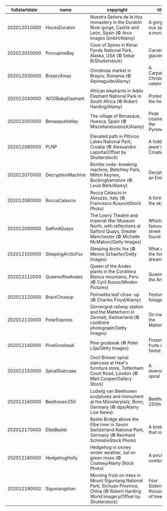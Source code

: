 |fullstartdate|name|copyright|title|image|
|--|--|--|--|--|
202012010000|HocesDuraton|Nuestra Señora de la Hoz monastery in the Duratón River gorge, Castile and León, Spain (© Arco Images GmbH/Alamy)|A gorge-ous spot for a monastery|![](/en-GB/2020/12/202012010000HocesDuraton.jpg)|
202012020000|PorcupineBay|Cove of Spires in Kenai Fjords National Park, Alaska, USA (© Sekar B/Shutterstock)|Carved by glaciers|![](/en-GB/2020/12/202012020000PorcupineBay.jpg)|
202012030000|BrasovXmas|Christmas market in Braşov, Romania (© Alpineguide/Alamy)|A Carpathian Christmas celebration|![](/en-GB/2020/12/202012030000BrasovXmas.jpg)|
202012040000|WCDBabyElephant|African elephants in Addo Elephant National Park in South Africa (© Robert Harding/Alamy)|Protecting the herd|![](/en-GB/2020/12/202012040000WCDBabyElephant.jpg)|
202012050000|BenasqueValley|The village of Benasque, Huesca, Spain (© Miscellaneoustock/Alamy)|Peak cosiness in the Pyrenees|![](/en-GB/2020/12/202012050000BenasqueValley.jpg)|
202012060000|PLNP|Elevated path in Plitvice Lakes National Park, Croatia (© Alessandro Laporta/Offset by Shutterstock)|A hidden jewel in Croatia|![](/en-GB/2020/12/202012060000PLNP.jpg)|
202012070000|DecryptionMachine|Bombe code-breaking machine, Bletchley Park, Milton Keynes, Buckinghamshire (© Louis Berk/Alamy)|Deciphering an Enigma|![](/en-GB/2020/12/202012070000DecryptionMachine.jpg)|
202012080000|RoccaCalascio|Rocca Calascio in Abruzzo, Italy (© Francesco Russo/eStock Photo)|A fortress in the sky|![](/en-GB/2020/12/202012080000RoccaCalascio.jpg)|
202012090000|SalfordQuays|The Lowry Theatre and Imperial War Museum North, with reflections at Salford Quays, Greater Manchester (© Michelle McMahon/Getty Images)|Which famous street is found here?|![](/en-GB/2020/12/202012090000SalfordQuays.jpg)|
202012100000|SleepingArcticFox|Sleeping Arctic fox (© Menno Schaefer/Getty Images)|What does the fox dream?|![](/en-GB/2020/12/202012100000SleepingArcticFox.jpg)|
202012110000|QueenoftheAndes|Queen of the Andes plants in the Cordillera Blanca mountains, Peru (© Cyril Ruoso/Minden Pictures)|Queen of the Andes|![](/en-GB/2020/12/202012110000QueenoftheAndes.jpg)|
202012120000|BractCloseup|Poinsettia leaf close-up (© Charles Floyd/Alamy)|Festive foliage|![](/en-GB/2020/12/202012120000BractCloseup.jpg)|
202012130000|PolarExpress|Gornergrat railway station and the Matterhorn in Zermatt, Switzerland (© coolbiere photograph/Getty Images)|On track for the Matterhorn|![](/en-GB/2020/12/202012130000PolarExpress.jpg)|
202012140000|PineGrosbeak|Pine grosbeak (© Peter Lilja/Getty Images)|Frozen fruits of the forest|![](/en-GB/2020/12/202012140000PineGrosbeak.jpg)|
202012150000|SpiralStaircase|Cecil Brewer spiral staircase at Heal's furniture store, Tottenham Court Road, London (© Matt Cooper/Gallery Stock)|A downward spiral|![](/en-GB/2020/12/202012150000SpiralStaircase.jpg)|
202012160000|Beethoven250|Ludwig van Beethoven sculptures and monument at the Münsterplatz, Bonn, Germany (© dpa/Alamy Live News)|Beethoven's 250th|![](/en-GB/2020/12/202012160000Beethoven250.jpg)|
202012170000|ElbeBastei|Bastei Bridge above the Elbe river in Saxon Switzerland National Park, Germany (© Reinhard Schmid/eStock Photo)|A bridge that rocks|![](/en-GB/2020/12/202012170000ElbeBastei.jpg)|
202012180000|HedgehogHolly|Hedgehog in snowy winter weather, sat on green moss (© Coatsey/Alamy Stock Photo)|A prickly combination|![](/en-GB/2020/12/202012180000HedgehogHolly.jpg)|
202012190000|Siguniangshan|Morning frost on trees in Mount Siguniang National Park, Sichuan Province, China (© Robert Harding World Imagery/Offset by Shutterstock)|Four Sisters, thousands of trees|![](/en-GB/2020/12/202012190000Siguniangshan.jpg)|
